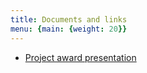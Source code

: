 ```yaml
---
title: Documents and links
menu: {main: {weight: 20}}
---
```


- [Project award presentation]([https://docs.google.com/presentation/d/19VFN5GIKFE3Sbxe6i4CBs7ggZMn2hSIG02acoOdwICg/edit?usp=sharing](https://app.pitch.com/app/presentation/61d069db-349f-4e26-8053-d6e66c21277a/1927f6e6-ebe4-432f-8b8e-3d4efda0b42d))
